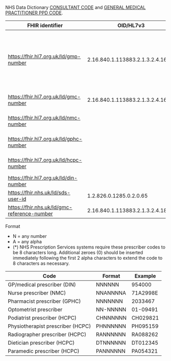 NHS Data Dictionary [CONSULTANT CODE](https://www.datadictionary.nhs.uk/data_elements/consultant_code.html) and [GENERAL MEDICAL PRACTITIONER PPD CODE](https://www.datadictionary.nhs.uk/attributes/general_medical_practitioner_ppd_code.html).

| FHIR identifier                          | OID/HL7v3                         | HL7v2 | Format            | Description                                                                                                              |
|------------------------------------------|-----------------------------------|-------|-------------------|--------------------------------------------------------------------------------------------------------------------------|
| https://fhir.hl7.org.uk/Id/gmp-number    | 2.16.840.1.113883.2.1.3.2.4.16.62 | GMP   | G[1234589]NNNNNN	 | General Medical Practitioner Code GENERAL MEDICAL PRACTITIONER PPD CODE. Formerly called GP General National Code (GNC). |
| https://fhir.hl7.org.uk/Id/gmc-number    | 2.16.840.1.113883.2.1.3.2.4.16.63 | GMC   | CNNNNNNN          | General Medical Council Code CONSULTANT_COE                                                                              |
| https://fhir.hl7.org.uk/Id/nmc-number    |                                   |       | 		NNANNNNA        | Nursing and Midwifery Council Code	                                                                                      |
| https://fhir.hl7.org.uk/Id/gphc-number   | 	                                 |       | 		NNNNNNN         | General Pharmaceutical Council Code	                                                                                     |
| https://fhir.hl7.org.uk/Id/hcpc-number   | 	                                 |       | 		AANNNNNN(*)     | Health and Care Professional Council Code                                                                                |
| https://fhir.hl7.org.uk/Id/din-number    | 	                                 |       | 		NNNNNN	         | DOCTOR INDEX NUMBER	                                                                                                     |
| https://fhir.nhs.uk/Id/sds-user-id       | 1.2.826.0.1285.0.2.0.65	          |       | 	N(*)             | SDS User ID	                                                                                                             |
| https://fhir.nhs.uk/Id/gmc-reference-number | 2.16.840.1.113883.2.1.3.2.4.18.29 |       | NNNNNNN           | 	GMC Reference Number                                                                                                    |


Format

- N = any number
- A = any alpha
- (*) NHS Prescription Services systems require these prescriber codes to be 8 characters long. Additional zeroes (0) should be inserted immediately following the first 2 alpha characters to extend the code to 8 characters as necessary.


| Code                              | Format    | Example  |
|-----------------------------------|-----------|----------|
| GP/medical prescriber (DIN)       | 	NNNNNN   | 	954000  |
| Nurse prescriber (NMC)            | NNANNNNA	 | 71A2998E |
| Pharmacist prescriber (GPHC)      | 	NNNNNNN	 | 2033467  |
| Optometrist prescriber            | 	NN-NNNNN | 01-09491 |
| Podiatrist prescriber (HCPC)      | 	CHNNNNNN | CH029821 |
| Physiotherapist prescriber (HCPC) | 	PHNNNNNN | PH095159 |
| Radiographer prescriber (HCPC)    | 	RANNNNNN | RA088262 |
| Dietician prescriber (HCPC)	      | DTNNNNNN  | DT012345 |
| Paramedic prescriber (HCPC)	      | PANNNNNN  | PA054321 |
